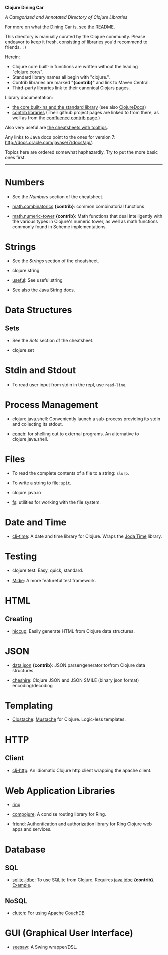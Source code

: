 **Clojure Dining Car**

*A Categorized and Annotated Directory of Clojure Libraries*

For more on what the Dining Car is, see [the
README](https://github.com/uvtc/clojure-dining-car/blob/master/README.md).

This directory is manually curated by the Clojure community. Please
endeavor to keep it fresh, consisting of libraries you'd recommend to
friends. `:)`

Herein:

  * Clojure core built-in functions are written without the
    leading "clojure.core/".
  * Standard library names all begin with "clojure.".
  * Contrib libraries are marked "**{contrib}**" and link to Maven
    Central.
  * Third-party libraries link to their canonical Clojars pages.

Library documentation:

  * [the core built-ins and the standard
    library](http://clojure.github.com/clojure/index.html) (see also
    [ClojureDocs](http://clojuredocs.org/))
  * [contrib libraries](http://clojure.github.com/) (Their github
    project pages are linked to from there, as well as from the
    [confluence contrib
    page](http://dev.clojure.org/display/doc/Clojure+Contrib).)

Also very useful are [the cheatsheets with
tooltips](http://jafingerhut.github.com/).

Any links to Java docs point to the ones for version 7:
<http://docs.oracle.com/javase/7/docs/api/>.

Topics here are ordered somewhat haphazardly. Try to put the more
basic ones first.

**********************************************************************

Numbers
=======

  * See the *Numbers* section of the cheatsheet.

  * [math.combinatorics](http://search.maven.org/#search|ga|1|math.combinatorics)
    **{contrib}**: common combinatorial functions

  * [math.numeric-tower](http://search.maven.org/#search|ga|1|math.numeric-tower)
    **{contrib}**: Math functions that deal intelligently with the various types in
    Clojure's numeric tower, as well as math functions commonly found in Scheme
    implementations.


Strings
=======

  * See the *Strings* section of the cheatsheet.

  * clojure.string

  * [useful](https://clojars.org/useful): See useful.string

  * See also the [Java String
    docs](http://docs.oracle.com/javase/7/docs/api/java/lang/String.html).


Data Structures
===============

Sets
----

  * See the *Sets* section of the cheatsheet.

  * clojure.set


Stdin and Stdout
================

  * To read user input from stdin in the repl, use `read-line`.


Process Management
==================

  * clojure.java.shell: Conveniently launch a sub-process providing
    its stdin and collecting its stdout.

  * [conch](https://clojars.org/conch): for shelling out to external programs.
    An alternative to clojure.java.shell.


Files
=====

  * To read the complete contents of a file to a string: `slurp`.

  * To write a string to file: `spit`.

  * clojure.java.io

  * [fs](https://clojars.org/fs): utilities for working with the file
    system.


Date and Time
=============

  * [clj-time](https://clojars.org/clj-time): A date and time library
    for Clojure. Wraps the [Joda
    Time](http://joda-time.sourceforge.net/) library.
  

Testing
=======

  * clojure.test: Easy, quick, standard.

  * [Midje](https://clojars.org/midje): A more featureful test framework.


HTML
====

Creating
--------

  * [hiccup](https://clojars.org/hiccup): Easily generate HTML from
    Clojure data structures.


JSON
====

  * [data.json](http://search.maven.org/#search|ga|1|data.json)
    **{contrib}**: JSON parser/generator to/from Clojure data
    structures.

  * [cheshire](https://clojars.org/cheshire): Clojure JSON and JSON
    SMILE (binary json format) encoding/decoding


Templating
==========

  * [Clostache](https://clojars.org/de.ubercode.clostache/clostache):
    [Mustache](http://mustache.github.com/) for Clojure. Logic-less
    templates.


HTTP
====

Client
------

  * [clj-http](https://clojars.org/clj-http): An idiomatic Clojure
    http client wrapping the apache client.


Web Application Libraries
=========================

  * [ring](https://clojars.org/ring)

  * [compojure](https://clojars.org/compojure): A concise routing library for Ring.

  * [friend](https://clojars.org/com.cemerick/friend): Authentication
    and authorization library for Ring Clojure web apps and services.


Database
========

SQL
---

  * [sqlite-jdbc](http://search.maven.org/#search|ga|1|sqlite-jdbc):
    To use SQLite from Clojure. Requires
    [java.jdbc](http://search.maven.org/#search|ga|1|java.jdbc)
    **{contrib}**. [Example](examples/java.jdbc.md).

NoSQL
-----

  * [clutch](https://clojars.org/com.ashafa/clutch): For using [Apache
    CouchDB](http://couchdb.apache.org/)


GUI (Graphical User Interface)
==============================

  * [seesaw](https://clojars.org/seesaw): A Swing wrapper/DSL.
